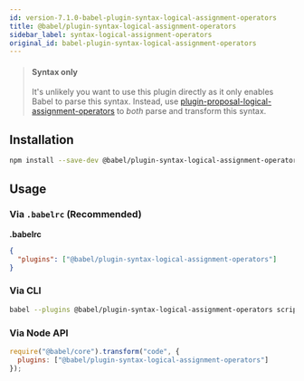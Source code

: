 ```yaml
---
id: version-7.1.0-babel-plugin-syntax-logical-assignment-operators
title: @babel/plugin-syntax-logical-assignment-operators
sidebar_label: syntax-logical-assignment-operators
original_id: babel-plugin-syntax-logical-assignment-operators
---
```


> #### Syntax only
>
> It's unlikely you want to use this plugin directly as it only enables Babel to parse this syntax. Instead, use [plugin-proposal-logical-assignment-operators](babeljs.io/docs/en/plugin-proposal-logical-assignment-operators.md) to _both_ parse and transform this syntax.

## Installation

```sh
npm install --save-dev @babel/plugin-syntax-logical-assignment-operators
```

## Usage

### Via `.babelrc` (Recommended)

**.babelrc**

```json
{
  "plugins": ["@babel/plugin-syntax-logical-assignment-operators"]
}
```

### Via CLI

```sh
babel --plugins @babel/plugin-syntax-logical-assignment-operators script.js
```

### Via Node API

```javascript
require("@babel/core").transform("code", {
  plugins: ["@babel/plugin-syntax-logical-assignment-operators"]
});
```

